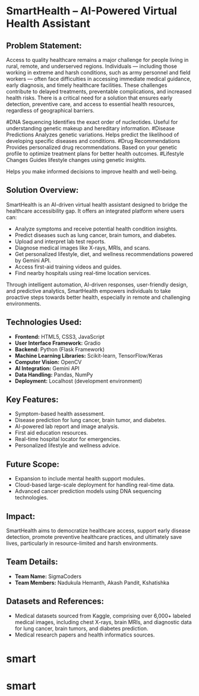 # SmartHealth – AI-Powered Virtual Health Assistant

## Problem Statement:
Access to quality healthcare remains a major challenge for people living in rural, remote, and underserved regions. Individuals — including those working in extreme and harsh conditions, such as army personnel and field workers — often face difficulties in accessing immediate medical guidance, early diagnosis, and timely healthcare facilities. These challenges contribute to delayed treatments, preventable complications, and increased health risks. There is a critical need for a solution that ensures early detection, preventive care, and access to essential health resources, regardless of geographical barriers.


#DNA Sequencing
Identifies the exact order of nucleotides.
Useful for understanding genetic makeup and hereditary information.
#Disease Predictions
Analyzes genetic variations.
Helps predict the likelihood of developing specific diseases and conditions.
#Drug Recommendations
Provides personalized drug recommendations.
Based on your genetic profile to optimize treatment plans for better health outcomes.
#Lifestyle Changes
Guides lifestyle changes using genetic insights.

Helps you make informed decisions to improve health and well-being.
## Solution Overview:
SmartHealth is an AI-driven virtual health assistant designed to bridge the healthcare accessibility gap. It offers an integrated platform where users can:
- Analyze symptoms and receive potential health condition insights.
- Predict diseases such as lung cancer, brain tumors, and diabetes.
- Upload and interpret lab test reports.
- Diagnose medical images like X-rays, MRIs, and scans.
- Get personalized lifestyle, diet, and wellness recommendations powered by Gemini API.
- Access first-aid training videos and guides.
- Find nearby hospitals using real-time location services.

Through intelligent automation, AI-driven responses, user-friendly design, and predictive analytics, SmartHealth empowers individuals to take proactive steps towards better health, especially in remote and challenging environments.

## Technologies Used:
- **Frontend:** HTML5, CSS3, JavaScript
- **User Interface Framework:** Gradio
- **Backend:** Python (Flask Framework)
- **Machine Learning Libraries:** Scikit-learn, TensorFlow/Keras
- **Computer Vision:** OpenCV
- **AI Integration:** Gemini API
- **Data Handling:** Pandas, NumPy
- **Deployment:** Localhost (development environment)

## Key Features:
- Symptom-based health assessment.
- Disease prediction for lung cancer, brain tumor, and diabetes.
- AI-powered lab report and image analysis.
- First aid education resources.
- Real-time hospital locator for emergencies.
- Personalized lifestyle and wellness advice.

## Future Scope:
- Expansion to include mental health support modules.
- Cloud-based large-scale deployment for handling real-time data.
- Advanced cancer prediction models using DNA sequencing technologies.

## Impact:
SmartHealth aims to democratize healthcare access, support early disease detection, promote preventive healthcare practices, and ultimately save lives, particularly in resource-limited and harsh environments.

## Team Details:
- **Team Name:** SigmaCoders
- **Team Members:** Nadukula Hemanth, Akash Pandit, Kshatishka

## Datasets and References:
- Medical datasets sourced from Kaggle, comprising over 6,000+ labeled medical images, including chest X-rays, brain MRIs, and diagnostic data for lung cancer, brain tumors, and diabetes prediction.
- Medical research papers and health informatics sources.

# smart
# smart
